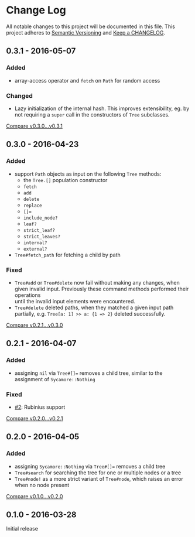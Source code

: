 # Change Log

All notable changes to this project will be documented in this file.
This project adheres to [Semantic Versioning](http://semver.org/) and
[Keep a CHANGELOG](http://keepachangelog.com).


## 0.3.1 - 2016-05-07

### Added

- array-access operator and `fetch` on `Path` for random access

### Changed

- Lazy initialization of the internal hash. This improves extensibility, eg. by  
  not requiring a `super` call in the constructors of `Tree` subclasses.


[Compare v0.3.0...v0.3.1](https://github.com/marcelotto/sycamore/compare/v0.3.0...v0.3.1)



## 0.3.0 - 2016-04-23

### Added

- support `Path` objects as input on the following `Tree` methods:
  - the `Tree.[]` population constructor
  - `fetch`
  - `add` 
  - `delete`
  - `replace`
  - `[]=`
  - `include_node?`
  - `leaf?`
  - `strict_leaf?`
  - `strict_leaves?`
  - `internal?`
  - `external?`
- `Tree#fetch_path` for fetching a child by path 

### Fixed

- `Tree#add` or `Tree#delete` now fail without making any changes, when given 
  invalid input. Previously these command methods performed their operations  
  until the invalid input elements were encountered.
- `Tree#delete` deleted paths, when they matched a given input path partially,
  e.g. `Tree[a: 1] >> a: {1 => 2}` deleted successfully.


[Compare v0.2.1...v0.3.0](https://github.com/marcelotto/sycamore/compare/v0.2.1...v0.3.0)



## 0.2.1 - 2016-04-07

### Added

- assigning `nil` via `Tree#[]=` removes a child tree, similar to the assignment
  of `Sycamore::Nothing`

### Fixed

- [#2](https://github.com/marcelotto/sycamore/issues/2): Rubinius support


[Compare v0.2.0...v0.2.1](https://github.com/marcelotto/sycamore/compare/v0.2.0...v0.2.1)



## 0.2.0 - 2016-04-05

### Added

- assigning `Sycamore::Nothing` via `Tree#[]=` removes a child tree
- `Tree#search` for searching the tree for one or multiple nodes or a tree
- `Tree#node!` as a more strict variant of `Tree#node`, which raises an error 
  when no node present


[Compare v0.1.0...v0.2.0](https://github.com/marcelotto/sycamore/compare/v0.1.0...v0.2.0)



## 0.1.0 - 2016-03-28

Initial release
